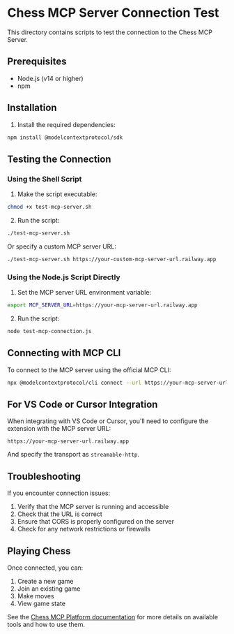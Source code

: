 # Chess MCP Server Connection Test

This directory contains scripts to test the connection to the Chess MCP Server.

## Prerequisites

- Node.js (v14 or higher)
- npm

## Installation

1. Install the required dependencies:

```bash
npm install @modelcontextprotocol/sdk
```

## Testing the Connection

### Using the Shell Script

1. Make the script executable:

```bash
chmod +x test-mcp-server.sh
```

2. Run the script:

```bash
./test-mcp-server.sh
```

Or specify a custom MCP server URL:

```bash
./test-mcp-server.sh https://your-custom-mcp-server-url.railway.app
```

### Using the Node.js Script Directly

1. Set the MCP server URL environment variable:

```bash
export MCP_SERVER_URL=https://your-mcp-server-url.railway.app
```

2. Run the script:

```bash
node test-mcp-connection.js
```

## Connecting with MCP CLI

To connect to the MCP server using the official MCP CLI:

```bash
npx @modelcontextprotocol/cli connect --url https://your-mcp-server-url.railway.app --transport streamable-http
```

## For VS Code or Cursor Integration

When integrating with VS Code or Cursor, you'll need to configure the extension with the MCP server URL:

```
https://your-mcp-server-url.railway.app
```

And specify the transport as `streamable-http`.

## Troubleshooting

If you encounter connection issues:

1. Verify that the MCP server is running and accessible
2. Check that the URL is correct
3. Ensure that CORS is properly configured on the server
4. Check for any network restrictions or firewalls

## Playing Chess

Once connected, you can:

1. Create a new game
2. Join an existing game
3. Make moves
4. View game state

See the [Chess MCP Platform documentation](https://github.com/LavonTMCQ/mister-chess-mcp) for more details on available tools and how to use them.
